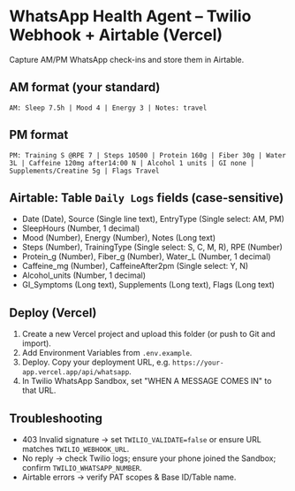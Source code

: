 # WhatsApp Health Agent – Twilio Webhook + Airtable (Vercel)

Capture AM/PM WhatsApp check-ins and store them in Airtable.

## AM format (your standard)
```
AM: Sleep 7.5h | Mood 4 | Energy 3 | Notes: travel
```

## PM format
```
PM: Training S @RPE 7 | Steps 10500 | Protein 160g | Fiber 30g | Water 3L | Caffeine 120mg after14:00 N | Alcohol 1 units | GI none | Supplements/Creatine 5g | Flags Travel
```

## Airtable: Table `Daily Logs` fields (case-sensitive)
- Date (Date), Source (Single line text), EntryType (Single select: AM, PM)
- SleepHours (Number, 1 decimal)
- Mood (Number), Energy (Number), Notes (Long text)
- Steps (Number), TrainingType (Single select: S, C, M, R), RPE (Number)
- Protein_g (Number), Fiber_g (Number), Water_L (Number, 1 decimal)
- Caffeine_mg (Number), CaffeineAfter2pm (Single select: Y, N)
- Alcohol_units (Number, 1 decimal)
- GI_Symptoms (Long text), Supplements (Long text), Flags (Long text)

## Deploy (Vercel)
1. Create a new Vercel project and upload this folder (or push to Git and import).
2. Add Environment Variables from `.env.example`.
3. Deploy. Copy your deployment URL, e.g. `https://your-app.vercel.app/api/whatsapp`.
4. In Twilio WhatsApp Sandbox, set "WHEN A MESSAGE COMES IN" to that URL.

## Troubleshooting
- 403 Invalid signature → set `TWILIO_VALIDATE=false` or ensure URL matches `TWILIO_WEBHOOK_URL`.
- No reply → check Twilio logs; ensure your phone joined the Sandbox; confirm `TWILIO_WHATSAPP_NUMBER`.
- Airtable errors → verify PAT scopes & Base ID/Table name.

